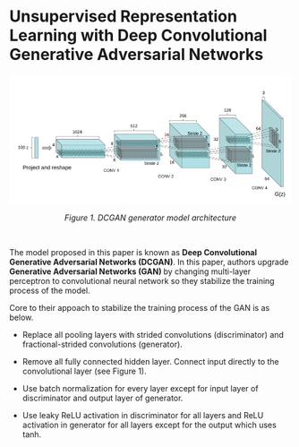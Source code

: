# Unsupervised Representation Learning with Deep Convolutional Generative Adversarial Networks 



![alt text](jpg/dcgan.jpg) <p align="center"><i>Figure 1. DCGAN generator model architecture</i></p>

<br>

The model proposed in this paper is known as <b> Deep Convolutional Generative Adversarial Networks (DCGAN)</b>. 
In this paper, authors upgrade <b> Generative Adversarial Networks (GAN) </b> by changing multi-layer perceptron to convolutional neural network so
they stabilize the training process of the model.


Core to their appoach to stabilize the training process of the GAN is as below.

* Replace all pooling layers with strided convolutions (discriminator) and fractional-strided convolutions (generator). 

* Remove all fully connected hidden layer. Connect input directly to the convolutional layer (see Figure 1).

* Use batch normalization for every layer except for input layer of discriminator and output layer of generator.

* Use leaky ReLU activation in discriminator for all layers and ReLU activation in generator for all layers except for the output which uses tanh. 

